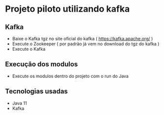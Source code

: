 # Projeto piloto utilizando kafka 
## Kafka 
 * Baixe o Kafka tgz no site oficial do kafka ( https://kafka.apache.org/ )
 * Execute o Zookeeper ( por padrão já vem no download do tgz do kafka )
 * Execute o Kafka
## Execução dos modulos
 * Execute os modulos dentro do projeto com o run do Java

## Tecnologias usadas
 * Java 11 
 * Kafka 

